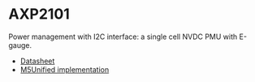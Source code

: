# AXP2101

Power management with I2C interface: a single cell NVDC PMU with E-gauge.

- [Datasheet](http://file.whycan.com/files/members/6736/AXP2101_Datasheet_V1.0_en_3832.pdf)
- [M5Unified implementation](https://github.com/m5stack/M5Unified/blob/master/src/utility/AXP2101_Class.cpp)
